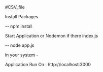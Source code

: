#CSV_file 

Install Packages

-- npm install

Start Application or Nodemon if there index.js 

-- node app.js

in your system -

Application Run On : http://localhost:3000

